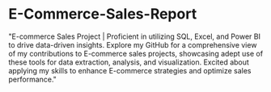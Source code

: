 # E-Commerce-Sales-Report
"E-commerce Sales Project | Proficient in utilizing SQL, Excel, and Power BI to drive data-driven insights. Explore my GitHub for a comprehensive view of my contributions to E-commerce sales projects, showcasing adept use of these tools for data extraction, analysis, and visualization. Excited about applying my skills to enhance E-commerce strategies and optimize sales performance."
